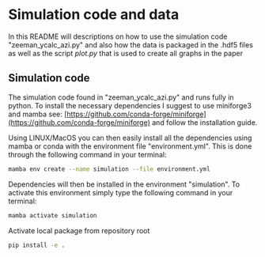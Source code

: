 # Simulation code and data 

In this README will descriptions on how to use the simulation code "zeeman_ycalc_azi.py" and also how the data is 
packaged in the .hdf5 files as well as the script *plot.py* that is used to create all graphs in the paper

## Simulation code 

The simulation code found in "zeeman_ycalc_azi.py" and runs fully in python. To install the necessary dependencies 
I suggest to use miniforge3 and mamba see: [https://github.com/conda-forge/miniforge](https://github.com/conda-forge/miniforge) and follow the installation guide.

Using LINUX/MacOS you can then easily install all the dependencies using mamba or conda with the environment file 
"environment.yml". This is done through the following command in your terminal:

```bash
mamba env create --name simulation --file environment.yml
````

Dependencies will then be installed in the environment "simulation". To activate this environment simply 
type the following command in your terminal:

```bash
mamba activate simulation
```

Activate local package from repository root

```bash
pip install -e .
```

<!---

Now you can run the simulation from the terminal with:
```bash
python zeeman_ycalc_azi.py
```

The simulation will be done with four different lines of sight where the azimuth angle will vary between the 0°, 90°,
180° and 270°. The zenith angle will remain fixed at 77.6° mimicking our measurement lines of sight. When the script 
have finished you will the results of the simulation be saved under "hdf5/simulation"

## File and variable description 
### Simulations 

The simulations are saved as hdf files in hdf5/simulations. The filenames indicate what azimuthal angles used for example, 
"ycalc_O2_0.hdf5" contains the data for the simulation where the azimuth angle was 0° and so on. The files are hdf files 
and I suggest the python library h5py to read them, see: https://docs.h5py.org/en/3.12.1/ for the documentation. The keys 
in these fields are the following:

| Key name          | Description                 | 
| ----------------  | --------------------------- |
| I                 |  Intensity of the radiation |   
| Q                 |  Stoke component for the linear polarized radiation (vertical and horizontal) |
| U                 |  Stoke component for the linear polarized radiation (45°) |
| V                 |  Stoke component for the circular polarized radiation (right and left hand) |
| f                 |  Frequency array in Hz|
| azi               |  Azimuth angle in °|


### KIMRA Measurements 

As for the simulations are the measurements also saved in hdf format and can also be read with the h5py library. The files
are associated according the following:

| Filename                                | Description                 | 
| --------------------------------------  | --------------------------- |
| Data_2024-01-04_03-35-09_RPGFFTS.hdf5   |  Measurement at 0° azimuth angle (North)|   
| Data_2024-01-04_05-36-27_RPGFFTS.hdf5   |  Measurement at 180° azimuth angle (South)|   
| Data_2024-01-04_15-06-38_RPGFFTS.hdf5   |  Measurement at 90° azimuth angle (East)|   
| Data_2024-01-04_16-07-17_RPGFFTS.hdf5   |  Measurement at 270° azimuth angle (West)|   
| kimra_RPGFFTS_2023-12-02_01-40-04.hdf5  |  Measurement at 90° azimuth angle (East)|   


The data is saved under the key "kimra_data" and holds the following keys:

| Key name          | Description                 | 
| ----------------  | --------------------------- |
| azimuth           |  azimuth angle for the line of sight|   
| date              |  start date of the measurement|
| f                 |  frequncy array from the measurement |
| integration       |  number of integrations for the measurement |
| gas               |  gas tag tied to the measurement|
| integration-time  |  time spent for the integration, in ms|
| p_grid            |  pressure grid collected from ECMWF |
| record-number     |  integer associated with the raw data file |
| source            |  file path to the raw data file on the server |
| spectrometer      |  spectrometer used |
| t_field           |  temperature grid collected from ECMWF|
| time              |  start time for the measurement
| y                 |  spectra in brightness temperature |
| z_field           |  altitude grid calculated from the pressure grid
|za                 |  zenith angle for the line of sight |

### Magnetic field measurements

The magnetic field measurements are being conducted continuously at IRF and we are 
interested in the strength of the magnetic field since it influences the line split 
in the Zeeman splitted transition

| Filename                                | Description                 | 
| --------------------------------------  | --------------------------- |
| kir202401dsec.sec                       |  Raw data file from magnetic field measurement for the whole month of January 2024 in UTC|   
| magfield.hdf5                           |  File containing data only from January 4th to 5th, 2024 and shifted from UTC to CET|   
| kir202302dsec.sec                       |  Raw data file from magnetic field measurement for the whole month of January 2024 in UTC|   
| magfield.hdf5                           |  File containing data only from Demember 2 to 3, 2023 and shifted from UTC to CET|   

The file kir202401dsec.sec hold the following information


| Key name          | Description                 | 
| ----------------  | --------------------------- |
| DATE              |  date of the measurement  |   
| TIME              |  time of the measurement in UTC|
| DOY               |  day of year for the measurement |
| KIRX              |  X component of the magnetif field in nT () |
| KIRY              |  Y component of the magnetic field in nT ()|
| KIRZ              |  Z component of the magnetic field in nT ()|
| KIRF              |  magnetic field strength in nT|

The file magfield.hdf5 hold the following 

| Key name          | Description                 | 
| ----------------  | --------------------------- |
| bfield            |  magnetic field strength    |   
| start             |  start date of the measurement|
| end               |  end date for the measurement|
-->
